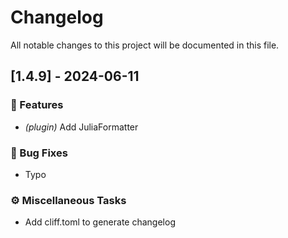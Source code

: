# Changelog

All notable changes to this project will be documented in this file.

## [1.4.9] - 2024-06-11

### 🚀 Features

- *(plugin)* Add JuliaFormatter

### 🐛 Bug Fixes

- Typo

### ⚙️ Miscellaneous Tasks

- Add cliff.toml to generate changelog

<!-- generated by git-cliff -->
